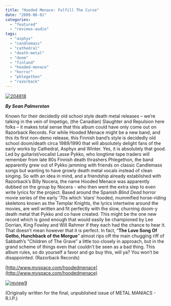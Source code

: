 ```yaml
---
title: "Hooded Menace: Fulfill The Curse"
date: "2009-06-01"
categories: 
  - "featured"
  - "reviews-audio"
tags: 
  - "asphyx"
  - "candlemass"
  - "cathedral"
  - "death-metal"
  - "doom"
  - "finland"
  - "hooded-menace"
  - "horror"
  - "phlegethon"
  - "razorback"
---
```


[![204818](http://www.hellbound.ca/wp-content/uploads/2009/05/204818.jpg "204818")](http://www.hellbound.ca/wp-content/uploads/2009/05/204818.jpg)

_**By Sean Palmerston**_

Known for their decidedly old school style death metal releases – we’re talking in the vein of Impetigo, (the Canadian) Slaughter and Repulsion here folks – it makes total sense that this album could have only come out on Razorback Records. For while Hooded Menace might be a new band, and this its first non-demo release, this Finnish band’s style is decidedly old school doom/death circa 1989/1990 that will absolutely delight fans of the early works by Cathedral, Asphyx and Winter. Yes, it is absolutely that good. Led by guitarist/vocalist Lasse Pykko, who longtime tape traders will remember from late 80s Finnish death thrashers Phlegethon, the band apparently grew out of Pykko jamming with friends on classic Candlemass songs but wanting to have growly death metal vocals instead of clean singing. So with an idea in mind, and a friendship already established with Razorback’s Billy Nocera, the name Hooded Menace was apparently dubbed on the group by Nocera - who then went the extra step to even write lyrics for the project. Based around the Spanish _Blind Dead_ horror movie series of the early '70s which ‘stars’ hooded, mummified horse-riding skeletons known as the Templar Knights, the lyrics intertwine around the movies, are well written and fit perfectly with the slow, churning doom-y death metal that Pykko and co have created. This might be the one new record which is good enough that would easily be championed by Lee Dorrian, King Fowley and Will Rahmer if they each had the chance to hear it. That doesn’t mean however that it is perfect. In fact, “**The Love Song Of Gotho, Hunchback of the Morgue**” almost rips off the main chugging riff of Sabbath’s "Children of The Grave” a little too closely in approach, but in the grand scheme of things even that couldn’t be seen as a bad thing. This album rules, so do yourself a favor and go buy this, will ya? You won’t be disappointed. (Razorback Records)

[http://www.myspace.com/hoodedmenace](http://www.myspace.com/hoodedmenace)

[![review9](http://www.hellbound.ca/wp-content/uploads/2009/05/review9.png "review9")](http://www.hellbound.ca/wp-content/uploads/2009/05/review9.png)

(Originally written for the final, unpublished issue of METAL MANIACS - R.I.P.)
